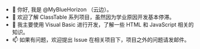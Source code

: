 - 👋 你好, 我是 @MyBlueHorizon （云边）。
- 👀 欢迎了解 ClassTable 系列项目，虽然因为学业原因开发基本停滞。
- 🌱 我主要使用 Visual Basic 进行开发，了解一些 HTML 和 JavaScript 相关的知识。
- 📫 如果有问题，欢迎提出 Issue 在相关项目下，项目之外的问题请发邮件。
